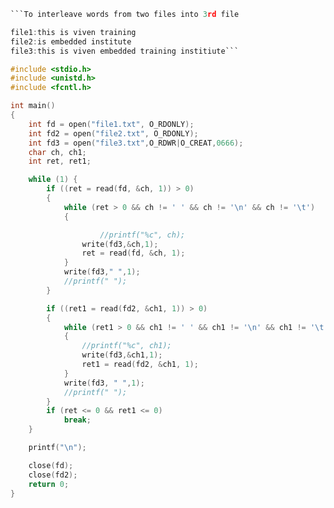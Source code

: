 ```c
```To interleave words from two files into 3rd file

file1:this is viven training
file2:is embedded institute
file3:this is viven embedded training institiute```

#include <stdio.h>
#include <unistd.h>
#include <fcntl.h>

int main()
{
    int fd = open("file1.txt", O_RDONLY);
    int fd2 = open("file2.txt", O_RDONLY);
    int fd3 = open("file3.txt",O_RDWR|O_CREAT,0666);
    char ch, ch1;
    int ret, ret1;

    while (1) {
        if ((ret = read(fd, &ch, 1)) > 0)
        {
            while (ret > 0 && ch != ' ' && ch != '\n' && ch != '\t')
            {

                    //printf("%c", ch);
                write(fd3,&ch,1);
                ret = read(fd, &ch, 1);
            }
            write(fd3," ",1);
            //printf(" ");
        }

        if ((ret1 = read(fd2, &ch1, 1)) > 0)
        {
            while (ret1 > 0 && ch1 != ' ' && ch1 != '\n' && ch1 != '\t')
            {
                //printf("%c", ch1);
                write(fd3,&ch1,1);
                ret1 = read(fd2, &ch1, 1);
            }
            write(fd3, " ",1);
            //printf(" ");
        }
        if (ret <= 0 && ret1 <= 0)
            break;
    }

    printf("\n");

    close(fd);
    close(fd2);
    return 0;
}

```
